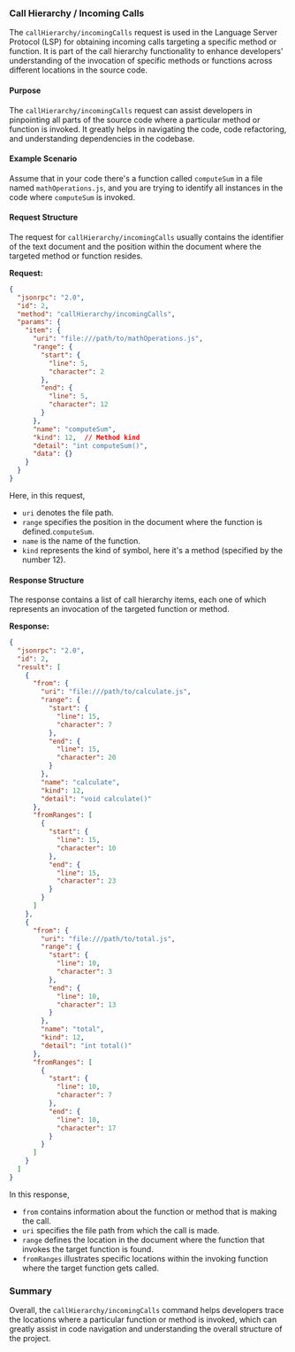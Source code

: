 ### Call Hierarchy / Incoming Calls

The `callHierarchy/incomingCalls` request is used in the Language Server Protocol (LSP) for obtaining incoming calls targeting a specific method or function. It is part of the call hierarchy functionality to enhance developers' understanding of the invocation of specific methods or functions across different locations in the source code.

#### Purpose

The `callHierarchy/incomingCalls` request can assist developers in pinpointing all parts of the source code where a particular method or function is invoked. It greatly helps in navigating the code, code refactoring, and understanding dependencies in the codebase.

#### Example Scenario

Assume that in your code there's a function called `computeSum` in a file named `mathOperations.js`, and you are trying to identify all instances in the code where `computeSum` is invoked.

#### Request Structure

The request for `callHierarchy/incomingCalls` usually contains the identifier of the text document and the position within the document where the targeted method or function resides.

**Request:**

```json
{
  "jsonrpc": "2.0",
  "id": 2,
  "method": "callHierarchy/incomingCalls",
  "params": {
    "item": {
      "uri": "file:///path/to/mathOperations.js",
      "range": {
        "start": {
          "line": 5,
          "character": 2
        },
        "end": {
          "line": 5,
          "character": 12
        }
      },
      "name": "computeSum",
      "kind": 12,  // Method kind
      "detail": "int computeSum()",
      "data": {}
    }
  }
}
```

Here, in this request, 
- `uri` denotes the file path.
- `range` specifies the position in the document where the function is defined.`computeSum`.
- `name` is the name of the function.
- `kind` represents the kind of symbol, here it's a method (specified by the number 12).

#### Response Structure

The response contains a list of call hierarchy items, each one of which represents an invocation of the targeted function or method.

**Response:**

```json
{
  "jsonrpc": "2.0",
  "id": 2,
  "result": [
    {
      "from": {
        "uri": "file:///path/to/calculate.js",
        "range": {
          "start": {
            "line": 15,
            "character": 7
          },
          "end": {
            "line": 15,
            "character": 20
          }
        },
        "name": "calculate",
        "kind": 12,
        "detail": "void calculate()"
      },
      "fromRanges": [
        {
          "start": {
            "line": 15,
            "character": 10
          },
          "end": {
            "line": 15,
            "character": 23
          }
        }
      ]
    },
    {
      "from": {
        "uri": "file:///path/to/total.js",
        "range": {
          "start": {
            "line": 10,
            "character": 3
          },
          "end": {
            "line": 10,
            "character": 13
          }
        },
        "name": "total",
        "kind": 12,
        "detail": "int total()"
      },
      "fromRanges": [
        {
          "start": {
            "line": 10,
            "character": 7
          },
          "end": {
            "line": 10,
            "character": 17
          }
        }
      ]
    }
  ]
}
```

In this response,
- `from` contains information about the function or method that is making the call.
- `uri` specifies the file path from which the call is made.
- `range` defines the location in the document where the function that invokes the target function is found.
- `fromRanges` illustrates specific locations within the invoking function where the target function gets called.

### Summary

Overall, the `callHierarchy/incomingCalls` command helps developers trace the locations where a particular function or method is invoked, which can greatly assist in code navigation and understanding the overall structure of the project.